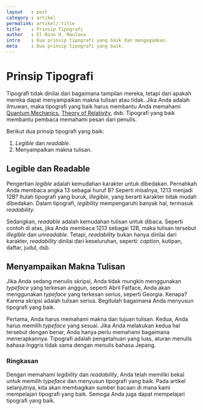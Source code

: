 ```yaml
---
layout   : post
category : artikel
permalink: artikel/:title
title    : Prinsip Tipografi
author   : El Nino H. Maulana
intro    : Dua prinsip tipografi yang baik dan mengagumkan.
meta     : Dua prinsip tipografi yang baik.
---
```


# Prinsip Tipografi

<p>Tipografi tidak dinilai dari bagaimana tampilan mereka, tetapi dari apakah mereka dapat menyampaikan makna tulisan atau tidak. Jika Anda adalah ilmuwan, maka tipografi yang baik harus membantu Anda memahami <a href="https://en.wikipedia.org/wiki/Quantum_mechanics" title="Quantum Mechanics">Quantum Mechanics</a>, <a href="https://en.wikipedia.org/wiki/Theory_of_relativity" title="Theory of Relativity">Theory of Relativity</a>, dsb. Tipografi yang baik membantu pembaca memahami pesan dari penulis.</p>

Berikut dua prinsip tipografi yang baik:

1. *Legible* dan *readable*.
2. Menyampaikan makna tulisan.

## Legible dan Readable

Pengertian *legible* adalah kemudahan karakter untuk dibedakan. Pernahkah Anda membaca angka 13 sebagai huruf B? Seperti misalnya, 1213 menjadi 12B? Itulah tipografi yang buruk, *illegible*, yang berarti karakter tidak mudah dibedakan. Dalam tipografi, *legibility* mempengaruhi banyak hal, termasuk *readability*.

Sedangkan, *readable* adalah kemudahan tulisan untuk dibaca. Seperti contoh di atas, jika Anda membaca 1213 sebagai 12B, maka tulisan tersebut *illegible* dan *unreadable*. Tetapi, *readability* bukan hanya dinilai dari karakter, *readability* dinilai dari keseluruhan, seperti: *caption*, kutipan, daftar, judul, dsb.

## Menyampaikan Makna Tulisan

Jika Anda sedang menulis skripsi, Anda tidak mungkin menggunakan *typeface* yang terkesan anggun, seperti Abril Fatface, Anda akan menggunakan *typeface* yang terkesan serius, seperti Georgia. Kenapa? Karena skripsi adalah tulisan serius. Begitulah bagaimana Anda menyusun tipografi yang baik.

Pertama, Anda harus memahami makna dan tujuan tulisan. Kedua, Anda harus memilih *typeface* yang sesuai. Jika Anda melakukan kedua hal tersebut dengan benar, Anda hanya perlu memahami bagaimana menerapkannya. Tipografi adalah pengetahuan yang luas, aturan menulis bahasa Inggris tidak sama dengan menulis bahasa Jepang.

### Ringkasan

Dengan memahami *legibility* dan *readability*, Anda telah memiliki bekal untuk memilih *typeface* dan menyusun tipografi yang baik. Pada artikel selanjutnya, kita akan membagikan sumber bacaan di mana kami mempelajari tipografi yang baik. Semoga Anda juga dapat mempelajari tipografi yang baik.
